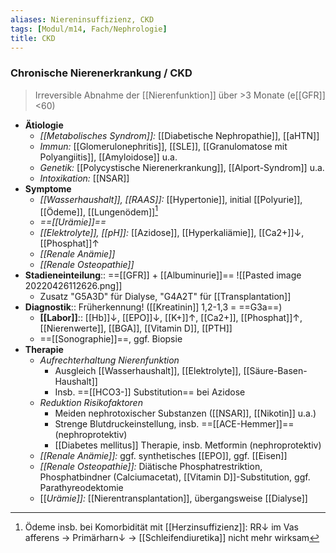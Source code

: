 ```yaml
---
aliases: Niereninsuffizienz, CKD
tags: [Modul/m14, Fach/Nephrologie]
title: CKD
---
```

### Chronische Nierenerkrankung / CKD
> Irreversible Abnahme der [[Nierenfunktion]] über >3 Monate (e[[GFR]] <60)
- **Ätiologie**
	- *[[Metabolisches Syndrom]]:* [[Diabetische Nephropathie]], [[aHTN]]
	- *Immun:* [[Glomerulonephritis]], [[SLE]], [[Granulomatose mit Polyangiitis]], [[Amyloidose]] u.a.
	- *Genetik:* [[Polycystische Nierenerkrankung]], [[Alport-Syndrom]] u.a.
	- *Intoxikation:* [[NSAR]]
- **Symptome**
	- *[[Wasserhaushalt]], [[RAAS]]:* [[Hypertonie]], initial [[Polyurie]], [[Ödeme]], [[Lungenödem]][^1]
	- *==[[Urämie]]==*
	- *[[Elektrolyte]], [[pH]]:* [[Azidose]], [[Hyperkaliämie]], [[Ca2+]]↓, [[Phosphat]]↑
	- *[[Renale Anämie]]* 
	- *[[Renale Osteopathie]]* 
- **Stadieneinteilung**:: ==[[GFR]] + [[Albuminurie]]==
	![[Pasted image 20220426112626.png]]
	* Zusatz "G5A3D" für Dialyse, "G4A2T" für [[Transplantation]]
- **Diagnostik**:: Früherkennung! ([[Kreatinin]] 1,2-1,3 = ==G3a==)
	- **[[Labor]]**:: [[Hb]]↓, [[EPO]]↓, [[K+]]↑, [[Ca2+]], [[Phosphat]]↑, [[Nierenwerte]], [[BGA]], [[Vitamin D]], [[PTH]]
	- ==[[Sonographie]]==, ggf. Biopsie
- **Therapie**
	- *Aufrechterhaltung Nierenfunktion*
		- Ausgleich [[Wasserhaushalt]], [[Elektrolyte]], [[Säure-Basen-Haushalt]]
		- Insb. ==[[HCO3-]] Substitution== bei Azidose
	- *Reduktion Risikofaktoren*
		- Meiden nephrotoxischer Substanzen ([[NSAR]], [[Nikotin]] u.a.)
		- Strenge Blutdruckeinstellung, insb. ==[[ACE-Hemmer]]== (nephroprotektiv)
		- [[Diabetes mellitus]] Therapie, insb. Metformin (nephroprotektiv)
	- *[[Renale Anämie]]:* ggf. synthetisches [[EPO]], ggf. [[Eisen]]
	- *[[Renale Osteopathie]]:* Diätische Phosphatrestriktion, Phosphatbindner (Calciumacetat), [[Vitamin D]]-Substitution, ggf. Parathyreodektomie
	- [[*Urämie]]:* [[Nierentransplantation]], übergangsweise [[Dialyse]]

[^1]: Ödeme insb. bei Komorbidität mit [[Herzinsuffizienz]]: RR↓ im Vas afferens → Primärharn↓ → [[Schleifendiuretika]] nicht mehr wirksam